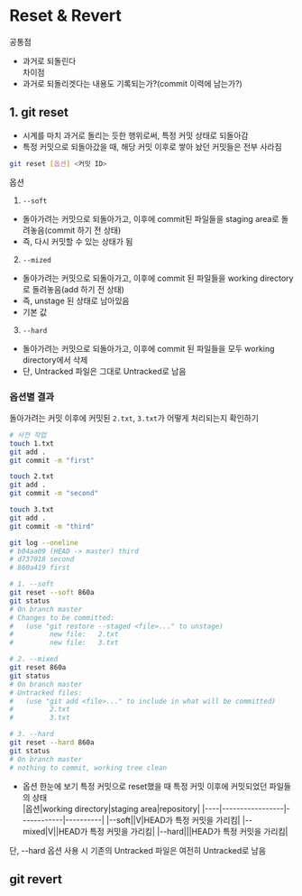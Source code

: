 # Reset & Revert

공통점

- 과거로 되돌린다  
  차이점
- 과거로 되돌리겟다는 내용도 기록되는가?(commit 이력에 남는가?)

## 1. git reset

- 시계를 마치 과거로 돌리는 듯한 행위로써, 특정 커밋 상태로 되돌아감
- 특정 커밋으로 되돌아갔을 때, 해당 커밋 이후로 쌓아 놨던 커밋들은 전부 사라짐

```bash
git reset [옵션] <커밋 ID>
```

옵션

1. `--soft`

- 돌아가려는 커밋으로 되돌아가고, 이후에 commit된 파일들을 staging area로 돌려놓음(commit 하기 전 상태)
- 즉, 다시 커밋할 수 있는 상태가 됨

2. `--mized`

- 돌아가려는 커밋으로 되돌아가고, 이후에 commit 된 파일들을 working directory로 돌려놓음(add 하기 전 상태)
- 즉, unstage 된 상태로 남아있음
- 기본 값

3. `--hard`

- 돌아가려는 커밋으로 되돌아가고, 이후에 commit 된 파일들을 모두 working directory에서 삭제
- 단, Untracked 파일은 그대로 Untracked로 남음

### 옵션별 결과

돌아가려는 커밋 이후에 커밋된 `2.txt`, `3.txt`가 어떻게 처리되는지 확인하기

```bash
# 사전 작업
touch 1.txt
git add .
git commit -m "first"

touch 2.txt
git add .
git commit -m "second"

touch 3.txt
git add .
git commit -m "third"

git log --oneline
# b04aa09 (HEAD -> master) third
# d737018 second
# 860a419 first

# 1. --soft
git reset --soft 860a
git status
# On branch master
# Changes to be committed:
#   (use "git restore --staged <file>..." to unstage)
#         new file:   2.txt
#         new file:   3.txt

# 2. --mixed
git reset 860a
git status
# On branch master
# Untracked files:
#   (use "git add <file>..." to include in what will be committed)
#         2.txt
#         3.txt

# 3. --hard
git reset --hard 860a
git status
# On branch master
# nothing to commit, working tree clean

```

- 옵션 한눈에 보기
  특정 커밋으로 reset했을 때 특정 커밋 이후에 커밋되었던 파일들의 상태  
  |옵션|working directory|staging area|repository|
  |----|-----------------|------------|----------|
  |--soft||V|HEAD가 특정 커밋을 가리킴|
  |--mixed|V||HEAD가 특정 커밋을 가리킴|
  |--hard|||HEAD가 특정 커밋을 가리킴|

단, --hard 옵션 사용 시 기존의 Untracked 파일은 여전히 Untracked로 남음

<!-- 그림으로 이해하는 git reset부터 정리 -->

## git revert
